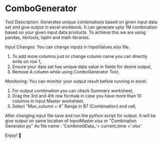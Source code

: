 # ComboGenerator
Tool Description:
Generates unique combinations based on given input data set and give output in excel workbook. It can generate upto 1M combination based on your given input data products. To achieve this we are using pandas, itertools, tqdm and math libraries.

Input Changes: You can change inputs in InputValues.xlsx file.
1. To add more columns just or change column name you can directly write on row 1,
2. Ensure your data set has unique data value in fields for desire output,
3. Remove A column while using ComboGenerator Tool,

Monitoring: You can monitor your output result before running in excel.
1. For output combination you can check Summary worksheet,
2. Drag the 3rd and 4th row formula in case you have more than 10 columns in Input Master worksheet,
3. Select "Max_column + 4" Range in B7 (Combination) end cell,

After changing input file save and run the python script for output. It will be give output on same location of InputMaster.xlsx or "Combination Generator.py" As file name : 'CombinedData_'+ current_time +'.xlsx'

Enjoy! 🙌
